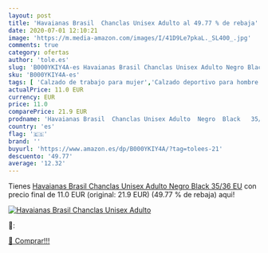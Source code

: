 ```yaml
---
layout: post
title: 'Havaianas Brasil  Chanclas Unisex Adulto al 49.77 % de rebaja'
date: 2020-07-01 12:10:21
image: 'https://m.media-amazon.com/images/I/41D9Le7pkaL._SL400_.jpg'
comments: true
category: ofertas
author: 'tole.es'
slug: 'B000YKIY4A-es Havaianas Brasil Chanclas Unisex Adulto Negro Black 35/36 EU'
sku: 'B000YKIY4A-es'
tags: [ 'Calzado de trabajo para mujer','Calzado deportivo para hombre','Calzado sanitario y de hostelería para mujer','Chanclas y sandalias de piscina para hombre','Sandalias y chanclas para niña','Zapatillas y calzado deportivo para hombre','Zapatos','Zapatos para hombre','Zapatos para mujer','Zapatos para niñas pequeñas','Zapatos y complementos','Zuecos sanitarios y de hostelería para mujer','Zuecos y mules para hombre','chanclas', ]
actualPrice: 11.0 EUR
currency: EUR
price: 11.0
comparePrice: 21.9 EUR
prodname: 'Havaianas Brasil  Chanclas Unisex Adulto  Negro  Black   35/36 EU'
country: 'es'
flag: '🇪🇸'
brand: ''
buyurl: 'https://www.amazon.es/dp/B000YKIY4A/?tag=tolees-21'
descuento: '49.77'
average: '12.32'
---
```


Tienes [Havaianas Brasil  Chanclas Unisex Adulto  Negro  Black   35/36 EU](https://www.amazon.es/dp/B000YKIY4A/?tag=tolees-21) con precio final de  11.0 EUR (original: 21.9 EUR) (49.77 %  de rebaja) aqui!

[![Havaianas Brasil  Chanclas Unisex Adulto](https://m.media-amazon.com/images/I/41D9Le7pkaL._SL400_.jpg)](https://www.amazon.es/dp/B000YKIY4A/?tag=tolees-21)

🔎:


[🛒 Comprar!!!](https://www.amazon.es/dp/B000YKIY4A/?tag=tolees-21)
